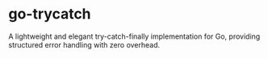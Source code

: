 # go-trycatch
A lightweight and elegant try-catch-finally implementation for Go, providing structured error handling with zero overhead.
